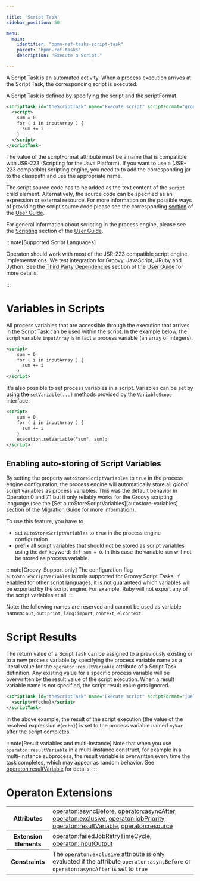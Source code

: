 ```yaml
---

title: 'Script Task'
sidebar_position: 50

menu:
  main:
    identifier: "bpmn-ref-tasks-script-task"
    parent: "bpmn-ref-tasks"
    description: "Execute a Script."

---
```


A Script Task is an automated activity. When a process execution arrives at the Script Task, the corresponding script is executed.

A Script Task is defined by specifying the script and the scriptFormat.

```xml
<scriptTask id="theScriptTask" name="Execute script" scriptFormat="groovy">
  <script>
    sum = 0
    for ( i in inputArray ) {
      sum += i
    }
  </script>
</scriptTask>
```

The value of the scriptFormat attribute must be a name that is compatible with JSR-223 (Scripting
for the Java Platform). If you want to use a (JSR-223 compatible) scripting engine, you need to to
add the corresponding jar to the classpath and use the appropriate name.

The script source code has to be added as the text content of the `script` child element.
Alternatively, the source code can be specified as an expression or external resource. For more
information on the possible ways of providing the script source code please see the corresponding
 [section][script-source] of the [User Guide][user-guide].

For general information about scripting in the process engine, please see the [Scripting](../../../user-guide/process-engine/scripting.md) section of the [User Guide][user-guide].

:::note[Supported Script Languages]

Operaton should work with most of the JSR-223 compatible script engine implementations. We test integration for Groovy, JavaScript, JRuby and Jython. See the <a href="../introduction/third-party-libraries/index.md#process-engine">Third Party Dependencies</a> section of the <a href="../user-guide/index.md">User Guide</a> for more details.

:::

# Variables in Scripts

All process variables that are accessible through the execution that arrives in the Script Task can be used within the script. In the example below, the script variable `inputArray` is in fact a process variable (an array of integers).

```xml
<script>
    sum = 0
    for ( i in inputArray ) {
      sum += i
    }
</script>
```

It's also possible to set process variables in a script. Variables can be set by using the `setVariable(...)` methods provided by the `VariableScope` interface:


```xml
<script>
    sum = 0
    for ( i in inputArray ) {
      sum += i
    }
    execution.setVariable("sum", sum);
</script>
```

## Enabling auto-storing of Script Variables

By setting the property `autoStoreScriptVariables` to `true` in the process engine configuration, the process engine will automatically store all _global_ script variables as process variables. This was the default behavior in Operaton.0 and 7.1 but it only reliably works for the Groovy scripting language (see the [Set autoStoreScriptVariables][autostore-variables] section of the [Migration Guide](../../../update/index.md) for more information).

To use this feature, you have to

* set `autoStoreScriptVariables` to `true` in the process engine configuration
* prefix all script variables that should not be stored as script variables using the `def` keyword: `def sum = 0`. In this case the variable `sum` will not be stored as process variable.

:::note[Groovy-Support only]
The configuration flag <code>autoStoreScriptVariables</code> is only supported for Groovy Script Tasks. If enabled for other script languages,
it is not guaranteed which variables will be exported by the script engine. For
example, Ruby will not export any of the script variables at all.
:::

Note: the following names are reserved and cannot be used as variable names:
`out`, `out:print`, `lang:import`, `context`, `elcontext`.


# Script Results

The return value of a Script Task can be assigned to a previously existing or to a new process variable by specifying the process variable name as a literal value for the `operaton:resultVariable` attribute of a Script Task definition. Any existing value for a specific process variable will be overwritten by the result value of the script execution. When a result variable name is not specified, the script result value gets ignored.

```xml
<scriptTask id="theScriptTask" name="Execute script" scriptFormat="juel" operaton:resultVariable="myVar">
  <script>#{echo}</script>
</scriptTask>
```

In the above example, the result of the script execution (the value of the resolved expression `#{echo}`) is set to the process variable named `myVar` after the script completes.

:::note[Result variables and multi-instance]
Note that when you use <code>operaton:resultVariable</code> in a multi-instance construct, for example in a multi-instance subprocess, the result variable is overwritten every time the task completes, which may appear as random behavior. See <a href="../reference/bpmn20/custom-extensions/extension-attributes.md#resultvariable">operaton:resultVariable</a> for details.
:::


# Operaton Extensions

<table class="table table-striped">
  <tr>
    <th>Attributes</th>
    <td>
      <a href="../reference/bpmn20/custom-extensions/extension-attributes.md#asyncbefore">operaton:asyncBefore</a>,
      <a href="../reference/bpmn20/custom-extensions/extension-attributes.md#asyncafter">operaton:asyncAfter</a>,
      <a href="../reference/bpmn20/custom-extensions/extension-attributes.md#exclusive">operaton:exclusive</a>,
      <a href="../reference/bpmn20/custom-extensions/extension-attributes.md#jobpriority">operaton:jobPriority</a>,
      <a href="../reference/bpmn20/custom-extensions/extension-attributes.md#resultvariable">operaton:resultVariable</a>,
      <a href="../reference/bpmn20/custom-extensions/extension-attributes.md#resource">operaton:resource</a>
    </td>
  </tr>
  <tr>
    <th>Extension Elements</th>
    <td>
      <a href="../reference/bpmn20/custom-extensions/extension-elements.md#failedjobretrytimecycle">operaton:failedJobRetryTimeCycle</a>,
      <a href="../reference/bpmn20/custom-extensions/extension-elements.md#inputoutput">operaton:inputOutput</a>
    </td>
  </tr>
  <tr>
    <th>Constraints</th>
    <td>
      The <code>operaton:exclusive</code> attribute is only evaluated if the attribute
      <code>operaton:asyncBefore</code> or <code>operaton:asyncAfter</code> is set to <code>true</code>
    </td>
  </tr>
</table>


[script-source]: ../../../user-guide/process-engine/scripting.md#script-source
[user-guide]: ../../../user-guide/index.md
<!-- [autostore-variables]: ../../../update/minor/71-to-72/index.md#script-variable-storing -->
